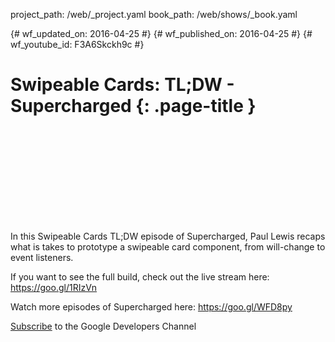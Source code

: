 project_path: /web/_project.yaml
book_path: /web/shows/_book.yaml

{# wf_updated_on: 2016-04-25 #}
{# wf_published_on: 2016-04-25 #}
{# wf_youtube_id: F3A6Skckh9c #}

# Swipeable Cards: TL;DW - Supercharged {: .page-title }


<div class="video-wrapper">
  <iframe class="devsite-embedded-youtube-video" data-video-id="F3A6Skckh9c"
          data-autohide="1" data-showinfo="0" frameborder="0" allowfullscreen>
  </iframe>
</div>


In this Swipeable Cards TL;DW episode of Supercharged, Paul Lewis recaps what is takes to prototype a swipeable card component, from will-change to event listeners.
 
If you want to see the full build, check out the live stream here: https://goo.gl/1RIzVn

Watch more episodes of Supercharged here: https://goo.gl/WFD8py

[Subscribe](https://goo.gl/LLLNvf) to the Google Developers Channel

